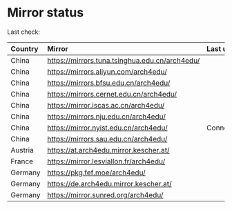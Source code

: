<script src="./time.js"></script>
# Mirror status
Last check: <script type="text/javascript">localize(1728996239.1758697);</script>

|Country|Mirror|Last update|
|:------|:-----|:----------|
|China|https://mirrors.tuna.tsinghua.edu.cn/arch4edu/|<script type="text/javascript">localize(1728974776);</script>|
|China|https://mirrors.aliyun.com/arch4edu/|<script type="text/javascript">localize(1728974776);</script>|
|China|https://mirrors.bfsu.edu.cn/arch4edu/|<script type="text/javascript">localize(1728974776);</script>|
|China|https://mirrors.cernet.edu.cn/arch4edu/|<script type="text/javascript">localize(1728974776);</script>|
|China|https://mirror.iscas.ac.cn/arch4edu/|<script type="text/javascript">localize(1728931274);</script>|
|China|https://mirrors.nju.edu.cn/arch4edu/|<script type="text/javascript">localize(1728931274);</script>|
|China|https://mirror.nyist.edu.cn/arch4edu/|ConnectionError|
|China|https://mirrors.sau.edu.cn/arch4edu/|<script type="text/javascript">localize(1728974776);</script>|
|Austria|https://at.arch4edu.mirror.kescher.at/|<script type="text/javascript">localize(1728974776);</script>|
|France|https://mirror.lesviallon.fr/arch4edu/|<script type="text/javascript">localize(1728931274);</script>|
|Germany|https://pkg.fef.moe/arch4edu/|<script type="text/javascript">localize(1728974776);</script>|
|Germany|https://de.arch4edu.mirror.kescher.at/|<script type="text/javascript">localize(1728974776);</script>|
|Germany|https://mirror.sunred.org/arch4edu/|<script type="text/javascript">localize(1728974776);</script>|

<script src="./tablefilter/tablefilter.js"></script>
<script src="./table.js"></script>